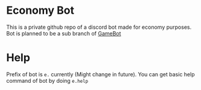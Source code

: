 # Economy Bot
This is a private github repo of a discord bot made for economy purposes.
Bot is planned to be a sub branch of [GameBot](https://discord.com/api/oauth2/authorize?client_id=717416553099952219&permissions=129088&scope=bot)

# Help
Prefix of bot is `e.` currently (Might change in future).
You can get basic help command of bot by doing `e.help`
